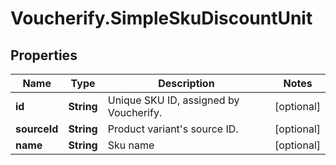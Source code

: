 # Voucherify.SimpleSkuDiscountUnit

## Properties

Name | Type | Description | Notes
------------ | ------------- | ------------- | -------------
**id** | **String** | Unique SKU ID, assigned by Voucherify. | [optional] 
**sourceId** | **String** | Product variant&#39;s source ID. | [optional] 
**name** | **String** | Sku name | [optional] 


